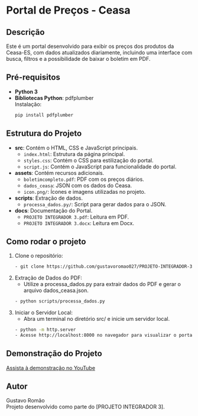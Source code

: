 # Portal de Preços - Ceasa

## Descrição
Este é um portal desenvolvido para exibir os preços dos produtos da Ceasa-ES, com dados atualizados diariamente, incluindo uma interface com busca, filtros e a possibilidade de baixar o boletim em PDF.

## Pré-requisitos
- **Python 3**
- **Bibliotecas Python**: pdfplumber  
  Instalação:
  ```bash
  pip install pdfplumber

## Estrutura do Projeto
- **src**: Contém o HTML, CSS e JavaScript principais.
  - `index.html`: Estrutura da página principal.
  - `styles.css`: Contém o CSS para estilização do portal.
  - `script.js`: Contém o JavaScript para funcionalidade do portal.
- **assets**: Contém recursos adicionais.
  - `boletimcompleto.pdf`: PDF com os preços diários.
  - `dados_ceasa`: JSON com os dados do Ceasa.
  - `icon.png/`: Ícones e imagens utilizadas no projeto.
- **scripts**: Extração de dados.
  - `processa_dados.py/`: Script para gerar dados para o JSON.
- **docs**: Documentação do Portal.
  - `PROJETO INTEGRADOR 3.pdf`: Leitura em PDF.
  - `PROJETO INTEGRADOR 3.docx`: Leitura em Docx.

## Como rodar o projeto
1. Clone o repositório:
   ```bash
   - git clone https://github.com/gustavoromao027/PROJETO-INTEGRADOR-3
2. Extração de Dados do PDF:
   - Utilize a processa_dados.py para extrair dados do PDF e gerar o arquivo dados_ceasa.json.
   ```bash
   - python scripts/processa_dados.py
3. Iniciar o Servidor Local:
   - Abra um terminal no diretório src/ e inicie um servidor local.
   ```bash
   - python -m http.server
   - Acesse http://localhost:8000 no navegador para visualizar o portal.

## Demonstração do Projeto
[Assista à demonstração no YouTube](https://youtu.be/c8hVL7JL5Lc)

## Autor
Gustavo Romão  
Projeto desenvolvido como parte do [PROJETO INTEGRADOR 3]. 